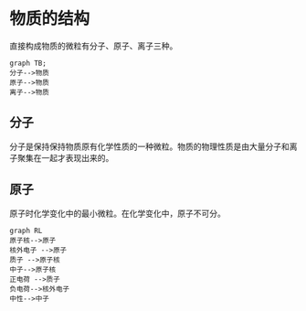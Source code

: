 # 物质的结构

直接构成物质的微粒有分子、原子、离子三种。

```mermaid
graph TB;
分子-->物质
原子-->物质
离子-->物质
```

## 分子

分子是保持保持物质原有化学性质的一种微粒。物质的物理性质是由大量分子和离子聚集在一起才表现出来的。

## 原子

原子时化学变化中的最小微粒。在化学变化中，原子不可分。

```mermaid
graph RL
原子核-->原子
核外电子 -->原子
质子 -->原子核
中子-->原子核
正电荷 -->质子
负电荷-->核外电子
中性-->中子
```